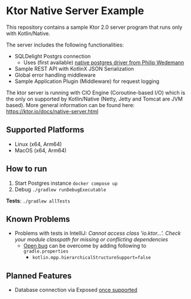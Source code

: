 # Ktor Native Server Example

This repository contains a sample Ktor 2.0 server program that runs only with Kotlin/Native.

The server includes the following functionalities:

- SQLDelight Postgrs connection
    - Uses (first
      available) [native postgres driver from Philip Wedemann](https://github.com/hfhbd/postgres-native-sqldelight)
- Sample REST API with KotlinX JSON Serialization
- Global error handling middleware
- Sample Application Plugin (Middleware) for request logging

The ktor server is running with CIO Engine (Coroutine-based I/O) which is the only on supported by Kotlin/Native (Netty,
Jetty and Tomcat are JVM based).
More general information can be found here: https://ktor.io/docs/native-server.html

## Supported Platforms

- Linux (x64, Arm64)
- MacOS (x64, Arm64)

## How to run

1. Start Postgres instance `docker compose up`
2. Debug `./gradlew runDebugExecutable`

**Tests**:
`./gradlew allTests`

## Known Problems

- Problems with tests in IntelliJ: _Cannot access class 'io.ktor...'. Check your module classpath for missing or
  conflicting dependencies_
    - [Open bug](https://youtrack.jetbrains.com/issue/KT-52216/HMPP-KTOR-False-positive-TYPEMISMATCH-with-Throwable-descendant#focus=Comments-27-6032809.0-0)
      can be overcome by adding following to `gradle.properties`
        - ```kotlin.mpp.hierarchicalStructureSupport=false```

## Planned Features

- Database connection via Exposed [once supported](https://github.com/JetBrains/Exposed/blob/master/docs/ROADMAP.md)